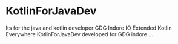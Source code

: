 # KotlinForJavaDev
Its for the java and kotlin developer
GDG Indore IO Extended Kotlin Everywhere  KotlinForJavaDev
developed for GDG indore
...
